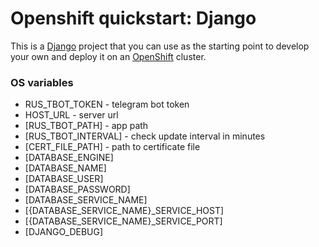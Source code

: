 # Openshift quickstart: Django

This is a [Django](http://www.djangoproject.com) project that you can use as the starting point to develop your own and deploy it on an [OpenShift](https://github.com/openshift/origin) cluster.

### OS variables

* RUS_TBOT_TOKEN - telegram bot token
* HOST_URL - server url
* [RUS_TBOT_PATH] - app path
* [RUS_TBOT_INTERVAL] - check update interval in minutes
* [CERT_FILE_PATH] - path to certificate file
* [DATABASE_ENGINE]
* [DATABASE_NAME]
* [DATABASE_USER]
* [DATABASE_PASSWORD]
* [DATABASE_SERVICE_NAME]
* [{DATABASE_SERVICE_NAME}_SERVICE_HOST]
* [{DATABASE_SERVICE_NAME}_SERVICE_PORT]
* [DJANGO_DEBUG]